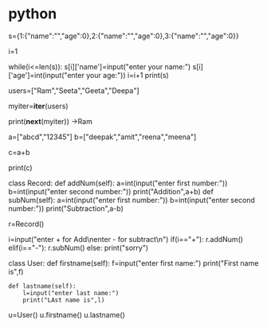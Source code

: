 # python
s={1:{"name":"","age":0},2:{"name":"","age":0},3:{"name":"","age":0}}


i=1

while(i<=len(s)):
    s[i]['name']=input("enter your name:")
    s[i]['age']=int(input("enter your age:"))
    i=i+1
print(s)



<!-- standard data type:standard data type of task based on dynamic memory type of task.
these are of following types:
1.List
2.Set
3.Tuple
4.Dictionary

1.List:List is a standard data type,this type of variable allocate memory ,is in insertion order and we can store duplicate element also.List based on indexing.
indexing start from 0 but length length start 1.
List is denote by(create by) list() or [ ] square bracket.

syntax:

library=["book1","book2","book2"]

Note:
inside a list,we can store multiple type of data.
Example:
we store user information: -->

<!-- user=["priya",21,5.2,True]

all data that contain inside user are based on indexing.
user[0]    ->its return priya
user[1]    ->its return 21


len()    :len method is use for access length of data.
lenght start from 1.

len("data")    :4
but we can't access integer and float type of data length.

Example:
WAP to print one by one element based on List.


Note:
for loop is based on iteration concept.
iteration concept means one by one process.
first access and then move on next.


iterator concept:
in python programming,iterator concept perform by __iter__() and __next__().

by default for loop perform these task.
 -->
users=["Ram","Seeta","Geeta","Deepa"]

myiter=__iter__(users)

print(__next__(myiter))    ->Ram

<!-- list are of following methods:
1.append()    :append method is use for add data at the end of list.

syntax:

listvariable.append(data)

Q1.WAP to add 2 name in a list.

Q2.WAP to add two list and create new list. -->

a=["abcd","12345"]
b=["deepak","amit","reena","meena"]

c=a+b

print(c)

<!-- ----------------------------------------------------------------- -->
class Record:
    def addNum(self):
        a=int(input("enter first number:"))
        b=int(input("enter second number:"))
        print("Addition",a+b)
    def subNum(self):
        a=int(input("enter first number:"))
        b=int(input("enter second number:"))
        print("Subtraction",a-b)

r=Record()

i=input("enter + for Add\nenter - for subtract\n")
if(i=="+"):
    r.addNum()
elif(i=="-"):
    r.subNum()
else:
    print("sorry")





class User:
    def firstname(self):
        f=input("enter first name:")
        print("First name is",f)

    def lastname(self):
        l=input("enter last name:")
        print("LAst name is",l)

u=User()
u.firstname()
u.lastname()
